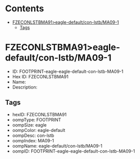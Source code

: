 



Contents
========

* [FZECONLSTBMA91>eagle-default/con-lstb/MA09-1](#fzeconlstbma91eagle-defaultcon-lstbma09-1)
	* [Tags](#tags)

# FZECONLSTBMA91>eagle-default/con-lstb/MA09-1

- ID: FOOTPRINT-eagle-eagle-default-con-lstb-MA09-1
- Hex ID: FZECONLSTBMA91
- Name: 
- Description: 

## Tags

- hexID: FZECONLSTBMA91
- oompType: FOOTPRINT
- oompSize: eagle
- oompColor: eagle-default
- oompDesc: con-lstb
- oompIndex: MA09-1
- oompName: eagle-default/con-lstb/MA09-1
- oompID: FOOTPRINT-eagle-eagle-default-con-lstb-MA09-1
